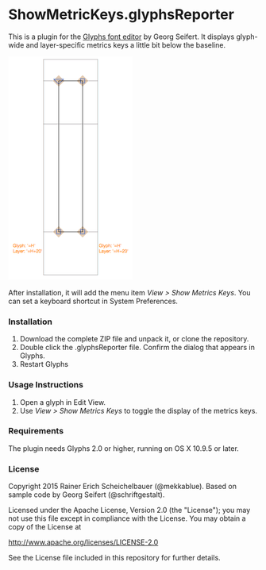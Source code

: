 # ShowMetricKeys.glyphsReporter

This is a plugin for the [Glyphs font editor](http://glyphsapp.com/) by Georg Seifert.
It displays glyph-wide and layer-specific metrics keys a little bit below the baseline.

![Glyph and Layer Metrics Keys.](ShowMetricKeys.png "Show Metics Keys Screenshot")

After installation, it will add the menu item *View > Show Metrics Keys*.
You can set a keyboard shortcut in System Preferences.

### Installation

1. Download the complete ZIP file and unpack it, or clone the repository.
2. Double click the .glyphsReporter file. Confirm the dialog that appears in Glyphs.
3. Restart Glyphs

### Usage Instructions

1. Open a glyph in Edit View.
2. Use *View > Show Metrics Keys* to toggle the display of the metrics keys.

### Requirements

The plugin needs Glyphs 2.0 or higher, running on OS X 10.9.5 or later.

### License

Copyright 2015 Rainer Erich Scheichelbauer (@mekkablue).
Based on sample code by Georg Seifert (@schriftgestalt).

Licensed under the Apache License, Version 2.0 (the "License");
you may not use this file except in compliance with the License.
You may obtain a copy of the License at

http://www.apache.org/licenses/LICENSE-2.0

See the License file included in this repository for further details.
